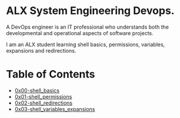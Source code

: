 # ALX System Engineering Devops.

A DevOps engineer is an IT professional who understands both the developmental and operational aspects of software projects.

I am an ALX student learning shell basics, permissions, variables, expansions and redirections.

# Table of Contents

* [0x00-shell_basics](https://github.com/Chidiagb/alx-system_engineering-devops/tree/master/0x00-shell_basics)
* [0x01-shell_permissions](https://github.com/Chidiagb/alx-system_engineering-devops/tree/master/0x01-shell_permissions)
* [0x02-shell_redirections](https://github.com/Chidiagb/alx-system_engineering-devops/tree/master/0x02-shell_redirections)
* [0x03-shell_variables_expansions](https://github.com/Chidiagb/alx-system_engineering-devops/tree/master/0x03-shell_variables_expansions)
